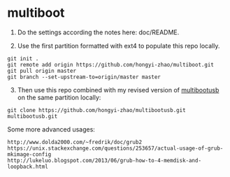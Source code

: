 # multiboot


1. Do the settings according the notes here: doc/README. 

2. Use the first partition formatted with ext4 to populate this repo locally. 


```
git init .
git remote add origin https://github.com/hongyi-zhao/multiboot.git 
git pull origin master
git branch --set-upstream-to=origin/master master

```

3. Then use this repo combined with my revised version of [multibootusb](https://github.com/hongyi-zhao/multibootusb.git) on the same partition locally:

```
git clone https://github.com/hongyi-zhao/multibootusb.git multibootusb.git
```

Some more advanced usages:

```
http://www.dolda2000.com/~fredrik/doc/grub2
https://unix.stackexchange.com/questions/253657/actual-usage-of-grub-mkimage-config
http://lukeluo.blogspot.com/2013/06/grub-how-to-4-memdisk-and-loopback.html
```
